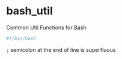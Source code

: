 # bash_util
Common Util Functions for Bash

```sh
#!/bin/bash
```

`;` semicolon at the end of line is superfluous
